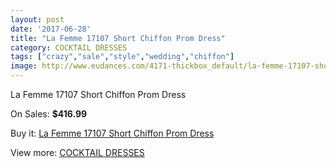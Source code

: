 ```yaml
---
layout: post
date: '2017-06-28'
title: "La Femme 17107 Short Chiffon Prom Dress"
category: COCKTAIL DRESSES
tags: ["crazy","sale","style","wedding","chiffon"]
image: http://www.eudances.com/4171-thickbox_default/la-femme-17107-short-chiffon-prom-dress.jpg
---
```

La Femme 17107 Short Chiffon Prom Dress

On Sales: **$416.99**
<a href="https://www.eudances.com/en/cocktail-dresses/1394-la-femme-17107-short-chiffon-prom-dress.html"><amp-img layout="responsive" width="600" height="600" src="//www.eudances.com/4171-thickbox_default/la-femme-17107-short-chiffon-prom-dress.jpg" alt="La Femme 17107 Short Chiffon Prom Dress 0" /></a>
<a href="https://www.eudances.com/en/cocktail-dresses/1394-la-femme-17107-short-chiffon-prom-dress.html"><amp-img layout="responsive" width="600" height="600" src="//www.eudances.com/4173-thickbox_default/la-femme-17107-short-chiffon-prom-dress.jpg" alt="La Femme 17107 Short Chiffon Prom Dress 1" /></a>
<a href="https://www.eudances.com/en/cocktail-dresses/1394-la-femme-17107-short-chiffon-prom-dress.html"><amp-img layout="responsive" width="600" height="600" src="//www.eudances.com/4172-thickbox_default/la-femme-17107-short-chiffon-prom-dress.jpg" alt="La Femme 17107 Short Chiffon Prom Dress 2" /></a>

Buy it: [La Femme 17107 Short Chiffon Prom Dress](https://www.eudances.com/en/cocktail-dresses/1394-la-femme-17107-short-chiffon-prom-dress.html "La Femme 17107 Short Chiffon Prom Dress")

View more: [COCKTAIL DRESSES](https://www.eudances.com/en/14-cocktail-dresses "COCKTAIL DRESSES")